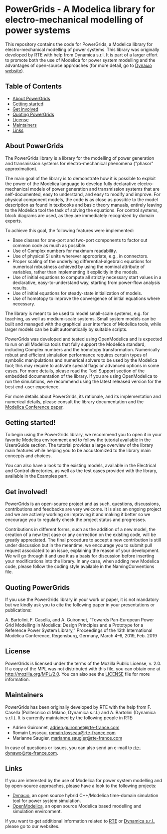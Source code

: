 # PowerGrids - A Modelica library for electro-mechanical modelling of power systems

This repository contains the code for PowerGrids, a Modelica library for electro-mechanical modelling of power systems. This library was originally developed by RTE with help from Dynamica s.r.l. It is part of a larger effort to promote both the use of Modelica for power system modelling and the advantages of open-source approaches (for more detail, go to [Dyna&omega;o website](http://dynawo.org)). 

## Table of Contents
- [About PowerGrids](#about)
- [Getting started](#start)
- [Get involved](#contributions)
- [Quoting PowerGrids](#quoting)
- [License](#license)
- [Maintainers](#maintainers)
- [Links](#links)

<a name="about"></a>
## About PowerGrids 
The PowerGrids library is a library for the modelling of power generation and transmission systems for electro-mechanical phenomena ("phasor" approximation). 

The main goal of the library is to demonstrate how it is possible to exploit the power of the Modelica language to develop fully declarative electro-mechanical models of power generation and transmission systems that are self-documented, easy to understand, and easy to modify and improve. For physical component models, the code is as close as possible to the model description as found in textbooks and basic theory manuals, entirely leaving to the Modelica tool the task of solving the equations. For control systems, block diagrams are used, as they are immediately recognized by domain experts.

To achieve this goal, the following features were implemented:

* Base classes for one-port and two-port components to factor out common code as much as possible.
* Use of Complex numbers for maximum readability.
* Use of physical SI units wherever appropriate, e.g., in connectors.
* Proper scaling of the underlying differential-algebraic equations for numerical robustness achieved by using the nominal attribute of variables, rather than implementing it explicitly in the models.
* Use of initial equations to compute all strictly necessary start values in a declarative, easy-to-understand way, starting from power-flow analysis results.
* Use of initial equations for steady-state initialization of models.
* Use of homotopy to improve the convergence of initial equations where necessary.

The library is meant to be used to model small-scale systems, e.g. for teaching, as well as medium-scale systems. Small system models can be built and managed with the graphical user interface of Modelica tools, while larger models can be built automatically by suitable scripts.

PowerGrids was developed and tested using OpenModelica and is expected to run on all Modelica tools that fully support the Modelica standard, including Complex numbers and the homotopy transformation. Numerically robust and efficient simulation performance requires certain types of symbolic manipulations and numerical solvers to be used by the Modelica tool; this may require to activate special flags or advanced options in some cases. For more details, please read the Tool Support section of the embedded documentation of the library. If you are using OpenModelica to run the simulations, we recommend using the latest released version for the best end-user experience.

For more details about PowerGrids, its rationale, and its implementation and numerical details, please consult the library documentation and the [Modelica Conference paper](https://modelica.org/events/modelica2019/proceedings/html/papers/Modelica2019paper5D3.pdf).

<a name="start"></a>
## Getting started!
To begin using the PowerGrids library, we recommend you to open it in your favorite Modelica environment and to follow the tutorial available in the UsersGuide section. The tutorial provides a large overview of the library main features while helping you to be accustomized to the library main concepts and choices.

You can also have a look to the existing models, available in the Electrical and Control directories, as well as the test cases provided with the library, available in the Examples part.

<a name="contributions"></a>
## Get involved!
PowerGrids is an open-source project and as such, questions, discussions, contributions and feedbacks are very welcome. It is also an ongoing project and we are actively working on improving it and making it better so we encourage you to regularly check the project status and progresses.

Contributions in different forms, such as the addition of a new model, the creation of a new test case or any correction on the existing code, will be greatly appreciated. The final procedure to accept a new contribution is still under discussion but in the meantime, we encourage you to submit pull request associated to an issue, explaining the reason of your development. We will go through it and use it as a basis for discussion before inserting your modifications into the library. In any case, when adding new Modelica code, please follow the coding style available in the NamingConventions file. 
<a name="quoting"></a>
## Quoting PowerGrids
If you use the PowerGrids library in your work or paper, it is not mandatory but we kindly ask you to cite the following paper in your presentations or publications: 

A. Bartolini, F. Casella, and A. Guironnet, “Towards Pan-European Power Grid Modelling in Modelica: Design Principles and a Prototype for a Reference Power System Library,” Proceedings of the 13th International Modelica Conference, Regensburg, Germany, March 4–6, 2019, Feb. 2019
<a name="license"></a>
## License
PowerGrids is licensed under the terms of the Mozilla Public License, v. 2.0. If a copy of the MPL was not distributed with this file, you can obtain one at http://mozilla.org/MPL/2.0. You can also see the [LICENSE](LICENSE.txt) file for more information.
<a name="maintainers"></a>
## Maintainers
PowerGrids has been originally developed by RTE with the help from F. Casella (Politecnico di Milano, Dynamica s.r.l.) and A. Bartolini (Dynamica s.r.l.). It is currently maintained by the following people in RTE: 
* Adrien Guironnet, [adrien.guironnet@rte-france.com](mailto:adrien.guironnet@rte-france.com)
* Romain Losseau, [romain.losseau@rte-france.com](mailto:romain.losseau@rte-france.com)
* Marianne Saugier, [marianne.saugier@rte-france.com](mailto:marianne.saugier@rte-france.com)

In case of questions or issues, you can also send an e-mail to [rte-dynawo@rte-france.com](mailto:rte-dynawo@rte-france.com).
<a name="links"></a>
## Links
If you are interested by the use of Modelica for power system modelling and by open-source approaches, please have a look to the following projects:
* [Dyna&omega;o](http://dynawo.org), an open source hybrid C++/Modelica time-domain simulation tool for power system simulation.
* [OpenModelica](http://openmodelica.org), an open source Modelica based modelling and simulation environment.

If you want to get additional information related to [RTE](https://www.rte-france.com/) or [Dynamica s.r.l.](http://www.dynamica-it.com), please go to our websites.



